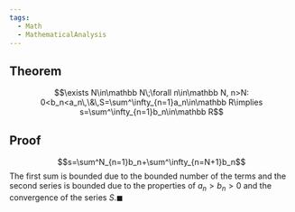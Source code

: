 ```yaml
---
tags:
  - Math
  - MathematicalAnalysis
---
```

## Theorem
$$\exists N\in\mathbb N\;\forall n\in\mathbb N, n>N: 0<b_n<a_n\,\&\,S=\sum^\infty_{n=1}a_n\in\mathbb R\implies s=\sum^\infty_{n=1}b_n\in\mathbb R$$
## Proof
$$s=\sum^N_{n=1}b_n+\sum^\infty_{n=N+1}b_n$$
The first sum is bounded due to the bounded number of the terms and the second series is bounded due to the properties of $a_n > b_n > 0$ and the convergence of the series $S. \blacksquare$